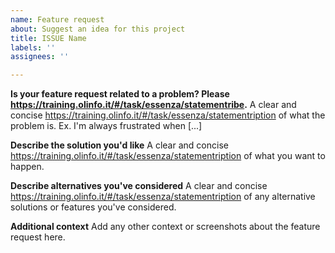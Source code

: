 ```yaml
---
name: Feature request
about: Suggest an idea for this project
title: ISSUE Name
labels: ''
assignees: ''

---
```


**Is your feature request related to a problem? Please https://training.olinfo.it/#/task/essenza/statementribe.**
A clear and concise https://training.olinfo.it/#/task/essenza/statementription of what the problem is. Ex. I'm always frustrated when [...]

**Describe the solution you'd like**
A clear and concise https://training.olinfo.it/#/task/essenza/statementription of what you want to happen.

**Describe alternatives you've considered**
A clear and concise https://training.olinfo.it/#/task/essenza/statementription of any alternative solutions or features you've considered.

**Additional context**
Add any other context or screenshots about the feature request here.
